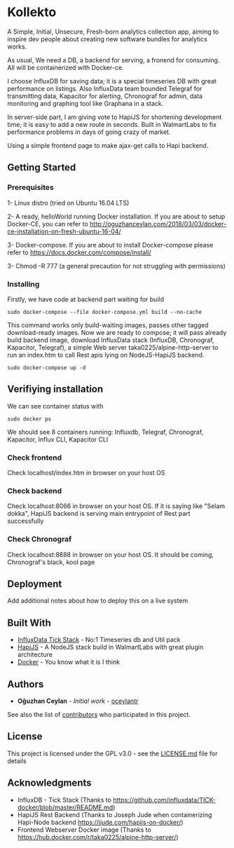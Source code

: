 # Kollekto

A Simple, Initial, Unsecure, Fresh-born analytics collection app, aiming to inspire dev people about creating new software bundles for analytics works. 

As usual, We need a DB, a backend for serving, a fronend for consuming. All will be containerized with Docker-ce.

I choose InfluxDB for saving data; it is a special timeseries DB with great performance on listings. Also InfluxData team bounded Telegraf for transmitting data, Kapacitor for alerting, Chronograf for admin, data monitoring and graphing tool like Graphana in a stack.

In server-side part, I am giving vote to HapiJS for shortening development time; it is easy to add a new route in seconds. Built in WalmartLabs to fix performance problems in days of going crazy of market.

Using a simple frontend page to make ajax-get calls to Hapi backend.


## Getting Started

### Prerequisites

1-  Linux distro (tried on Ubuntu 16.04 LTS)

2-  A ready, helloWorld running Docker installation. If you are about to setup Docker-CE, you can refer to http://oguzhanceylan.com/2018/03/03/docker-ce-installation-on-fresh-ubuntu-16-04/

3- Docker-compose. If you are about to install Docker-compose please refer to https://docs.docker.com/compose/install/

3- Chmod -R 777 (a general precaution for not struggling with permissions)

### Installing

Firstly, we have code at backend part waiting for build

```
sudo docker-compose --file docker-compose.yml build --no-cache
```

This command works only build-waiting images, passes other tagged download-ready images. Now we are ready to compose; it will pass already build backend image, download InfluxData stack (InfluxDB, Chronograf, Kapacitor, Telegraf), a simple Web server taka0225/alpine-http-server to run an index.htm to call Rest apis lying on NodeJS-HapiJS backend. 

```
sudo docker-compose up -d
```

## Verifiying installation

We can see container status with 

```
sudo docker ps
```

We should see 8 containers running: Influxdb, Telegraf, Chronograf, Kapacitor, Influx CLI, Kapacitor CLI

### Check frontend

Check localhost/index.htm in browser on your host OS

### Check backend

Check localhost:8066 in browser on your host OS. If it is saying like "Selam dokka", HapiJS backend is serving main entrypoint of Rest part successfully

### Check Chronograf

Check localhost:8888 in browser on your host OS. It should be coming, Chronograf's black, kool page

## Deployment

Add additional notes about how to deploy this on a live system

## Built With

* [InfluxData Tick Stack](https://www.influxdata.com/time-series-platform/) - No:1 Timeseries db and Util pack
* [HapiJS](https://hapijs.com/) - A NodeJS stack build in WalmartLabs with great plugin architecture
* [Docker](https://www.docker.com/) - You know what it is I think

## Authors

* **Oğuzhan Ceylan** - *Initial work* - [oceylantr](https://github.com/oceylantr)

See also the list of [contributors](https://github.com/your/project/contributors) who participated in this project.

## License

This project is licensed under the GPL v3.0 - see the [LICENSE.md](LICENSE.md) file for details

## Acknowledgments

* InfluxDB - Tick Stack (Thanks to https://github.com/influxdata/TICK-docker/blob/master/README.md)
* HapiJS Rest Backend (Thanks to Joseph Jude when containerizing Hapi-Node backend https://jjude.com/hapijs-on-docker/)
* Frontend Webserver Docker image (Thanks to https://hub.docker.com/r/taka0225/alpine-http-server/)
